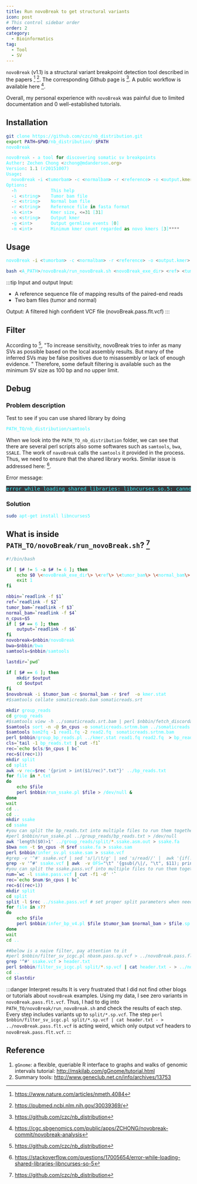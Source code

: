 ```yaml
---
title: Run novoBreak to get structural variants
icon: post
# This control sidebar order
order: 2
category:
  - Bioinformatics
tag:
  - Tool
  - SV
---
```


`novoBreak` (v1.1) is a structural variant breakpoint detection tool described in the papers [^paper] [^paper2]. The corresponding Github page is [^github]. A public workflow is available here [^workflow].

Overall, my personal experience with `novoBreak` was painful due to limited documentation and 0 well-established tutorials.

## Installation
```sh
git clone https://github.com/czc/nb_distribution.git
export PATH=$PWD/nb_distribution/:$PATH
novoBreak
```

```js
novoBreak - a tool for discovering somatic sv breakpoints
Auther: Zechen Chong <zchong@mdanderson.org> 
Version: 1.1 (r20151007)
Usage:
  novoBreak -i <tumorbam> -c <normalbam> -r <reference> -o <output.kmer> [options]
Options:
  -h             This help
  -i <string>    Tumor bam file
  -c <string>    Normal bam file
  -r <string>    Reference file in fasta format
  -k <int>       Kmer size, <=31 [31]
  -o <string>    Output kmer
  -g <int>       Output germline events [0]
  -m <int>       Minimum kmer count regarded as novo kmers [3]****
```

## Usage
```sh
novoBreak -i <tumorbam> -c <normalbam> -r <reference> -o <output.kmer> [options]

bash <A_PATH>/novoBreak/run_novoBreak.sh <novoBreak_exe_dir> <ref> <tumor_bam> <normal_bam> <n_CPUs:INT> [outputdir:-PWD]
```
:::tip Input and output
Input: 
- A reference sequence file of mapping results of the paired-end reads 
- Two bam files (tumor and normal)

Output:
A filtered high confident VCF file (novoBreak.pass.flt.vcf)
:::

## Filter
According to [^github], "To increase sensitivity, novoBreak tries to infer as many SVs as possible based on the local assembly results. But many of the inferred SVs may be false positives due to misassembly or lack of enough evidence. "
Therefore, some default filtering is available such as the minimum SV size as 100 bp and no upper limit.

## Debug
### Problem description
Test to see if you can use shared library by doing
```sh
PATH_TO/nb_distribution/samtools
```
When we look into the `PATH_TO_nb_distribution` folder, we can see that there are several perl scripts also some softwares such as `samtools`, `bwa`, `SSALE`. The work of `navoBreak` calls the `samtools` it provided in the process. Thus, we need to ensure that the shared library works. Similar issue is addressed here: [^issue].

Error message: 
<pre>
error while loading shared libraries: libncurses.so.5: cannot open shared object file: No such file or directory
</pre>

### Solution
```sh
sudo apt-get install libncurses5
```

## What is inside `PATH_TO/novoBreak/run_novoBreak.sh`? [^github]
```sh
#!/bin/bash

if [ $# != 5 -a $# != 6 ]; then
	echo $0 \<novoBreak_exe_dir\> \<ref\> \<tumor_bam\> \<normal_bam\> \<n_CPUs:INT\> \[outputdir:-PWD\]
	exit 1
fi

nbbin=`readlink -f $1`
ref=`readlink -f $2`
tumor_bam=`readlink -f $3`
normal_bam=`readlink -f $4`
n_cpus=$5
if [ $# == 6 ]; then
	output=`readlink -f $6`
fi
novobreak=$nbbin/novoBreak
bwa=$nbbin/bwa
samtools=$nbbin/samtools

lastdir=`pwd`

if [ $# == 6 ]; then
	mkdir $output
	cd $output
fi
$novobreak -i $tumor_bam -c $normal_bam -r $ref  -o kmer.stat 
#$samtools collate somaticreads.bam somaticreads.srt

mkdir group_reads
cd group_reads
#$samtools view -h ../somaticreads.srt.bam | perl $nbbin/fetch_discordant.pl - $tumor_bam > discordant.sam
$samtools sort -n -@ $n_cpus -o somaticreads.srtnm.bam ../somaticreads.bam
$samtools bam2fq -1 read1.fq -2 read2.fq  somaticreads.srtnm.bam
perl $nbbin/group_bp_reads.pl ../kmer.stat read1.fq read2.fq  > bp_reads.txt
cls=`tail -1 bp_reads.txt | cut -f1`
rec=`echo $cls/$n_cpus | bc`
rec=$((rec+1))
mkdir split
cd split
awk -v rec=$rec '{print > int($1/rec)".txt"}' ../bp_reads.txt
for file in *.txt
do
	echo $file
	perl $nbbin/run_ssake.pl $file > /dev/null &
done
wait
cd ..
cd ..
mkdir ssake
cd ssake
#you can split the bp_reads.txt into multiple files to run them together
#perl $nbbin/run_ssake.pl ../group_reads/bp_reads.txt > /dev/null
awk 'length($0)>1' ../group_reads/split/*.ssake.asm.out > ssake.fa
$bwa mem -t $n_cpus -M $ref ssake.fa > ssake.sam
perl $nbbin/infer_sv.pl ssake.sam > ssake.vcf
#grep -v '^#' ssake.vcf | sed 's/|/\t/g' | sed 's/read//' |  awk '{if(!x[$1$2]){y[$1$2]=$14;x[$1$2]=$0}else{if($14>y[$1$2]){y[$1$2]=$14; x[$1$2]=$0}}}END{for(i in x){print x[i]}}' | sort -k1,1 -k2,2n  | perl -ne 'if(/TRA/){print}elsif(/SVLEN=(\d+)/){if($1>100){print $_}}elsif(/SVLEN=-(\d+)/){if($1>100){print}}' > ssake.pass.vcf
grep -v '^#' ssake.vcf | awk  -v OFS="\t" '{gsub(/\|/, "\t", $11); print}' | sed 's/read//' |  awk '{if(!x[$1$2]){y[$1$2]=$14;x[$1$2]=$0}else{if($14>y[$1$2]){y[$1$2]=$14; x[$1$2]=$0}}}END{for(i in x){print x[i]}}' | sort -k1,1 -k2,2n  | perl -ne 'if(/TRA/){print}elsif(/SVLEN=(\d+)/){if($1>100){print $_}}elsif(/SVLEN=-(\d+)/){if($1>100){print}}' > ssake.pass.vcf
#you can split the ssake.pass.vcf into multiple files to run them together
num=`wc -l ssake.pass.vcf | cut -f1 -d' '`
rec=`echo $num/$n_cpus | bc`
rec=$((rec+1))
mkdir split
cd split
split -l $rec ../ssake.pass.vcf # set proper split parameters when needed
for file in x??
do
	echo $file
	perl $nbbin/infer_bp_v4.pl $file $tumor_bam $normal_bam > $file.sp.vcf &
done
wait
cd ..

##below is a naive filter, pay attention to it
#perl $nbbin/filter_sv_icgc.pl nbasm.pass.sp.vcf > ../novoBreak.pass.flt.vcf
grep '^#' ssake.vcf > header.txt	
perl $nbbin/filter_sv_icgc.pl split/*.sp.vcf | cat header.txt - > ../novoBreak.pass.flt.vcf
cd ..
cd $lastdir

```

:::danger Interpret results
It is very frustrated that I did not find other blogs or tutorials about `novoBreak` examples. 
Using my data, I see zero variants in `novoBreak.pass.flt.vcf`. Thus, I had to dig into `PATH_TO/novoBreak/run_novoBreak.sh` and check the results of each step. 
Every step includes variants up to `split/*.sp.vcf`.
The step `perl $nbbin/filter_sv_icgc.pl split/*.sp.vcf | cat header.txt - > ../novoBreak.pass.flt.vcf` is acting weird, which only output vcf headers to `novoBreak.pass.flt.vcf`.
:::

## Reference
1. `gGnome`: a flexible, queriable R interface to graphs and walks of genomic intervals tutorial: http://mskilab.com/gGnome/tutorial.html
2. Summary tools: http://www.geneclub.net.cn/info/archives/13753
<style>
pre {
  background-color:#38393d;
  /* color: #FF33F3; */
  color: #33F3FF;
}
</style>

[^paper]:https://www.nature.com/articles/nmeth.4084
[^paper2]:https://pubmed.ncbi.nlm.nih.gov/30039369/
[^github]:https://github.com/czc/nb_distribution
[^workflow]:https://cgc.sbgenomics.com/public/apps/ZCHONG/novobreak-commit/novobreak-analysis
[^issue]:https://stackoverflow.com/questions/17005654/error-while-loading-shared-libraries-libncurses-so-5
